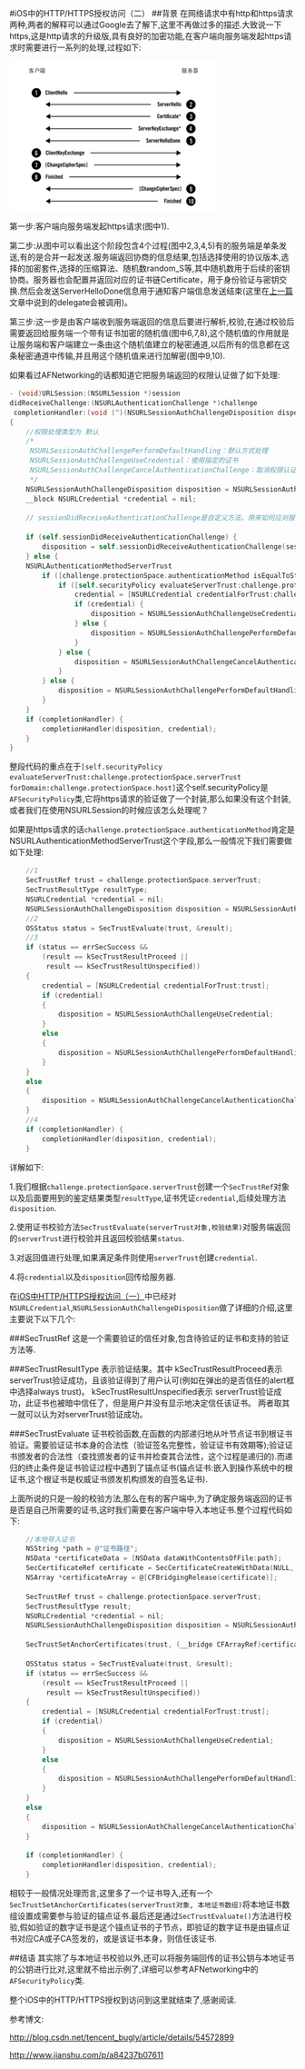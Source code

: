 #iOS中的HTTP/HTTPS授权访问（二）
##背景
在网络请求中有http和https请求两种,两者的解释可以通过Google去了解下,这里不再做过多的描述.大致说一下https,这是http请求的升级版,具有良好的加密功能,在客户端向服务端发起https请求时需要进行一系列的处理,过程如下:

![处理过程](HTTPS认证流程.png)

第一步:客户端向服务端发起https请求(图中1).

第二步:从图中可以看出这个阶段包含4个过程(图中2,3,4,5)有的服务端是单条发送,有的是合并一起发送.服务端返回协商的信息结果,包括选择使用的协议版本,选择的加密套件,选择的压缩算法、随机数random_S等,其中随机数用于后续的密钥协商。服务器也会配置并返回对应的证书链Certificate，用于身份验证与密钥交换.然后会发送ServerHelloDone信息用于通知客户端信息发送结束(这里在[上一篇](https://github.com/fmxfmx/PermissionsValidation/blob/master/iOS中HTTP:HTTPS授权访问(一).md)文章中说到的delegate会被调用)。

第三步:这一步是由客户端收到服务端返回的信息后要进行解析,校验,在通过校验后需要返回给服务端一个带有证书加密的随机值(图中6,7,8),这个随机值的作用就是让服务端和客户端建立一条由这个随机值建立的秘密通道,以后所有的信息都在这条秘密通道中传输,并且用这个随机值来进行加解密(图中9,10).

如果看过AFNetworking的话都知道它把服务端返回的权限认证做了如下处理:

```objective-c
- (void)URLSession:(NSURLSession *)session
didReceiveChallenge:(NSURLAuthenticationChallenge *)challenge
 completionHandler:(void (^)(NSURLSessionAuthChallengeDisposition disposition, NSURLCredential *credential))completionHandler
{
    //权限处理类型为 默认
    /*
     NSURLSessionAuthChallengePerformDefaultHandling：默认方式处理
     NSURLSessionAuthChallengeUseCredential：使用指定的证书
     NSURLSessionAuthChallengeCancelAuthenticationChallenge：取消权限认证
     */
    NSURLSessionAuthChallengeDisposition disposition = NSURLSessionAuthChallengePerformDefaultHandling;
    __block NSURLCredential *credential = nil;

    // sessionDidReceiveAuthenticationChallenge是自定义方法，用来如何应对服务器端的认证挑战

    if (self.sessionDidReceiveAuthenticationChallenge) {
        disposition = self.sessionDidReceiveAuthenticationChallenge(session, challenge, &credential);
    } else {
    NSURLAuthenticationMethodServerTrust
        if ([challenge.protectionSpace.authenticationMethod isEqualToString:NSURLAuthenticationMethodServerTrust]) {
            if ([self.securityPolicy evaluateServerTrust:challenge.protectionSpace.serverTrust forDomain:challenge.protectionSpace.host]) {
                credential = [NSURLCredential credentialForTrust:challenge.protectionSpace.serverTrust];
                if (credential) {
                    disposition = NSURLSessionAuthChallengeUseCredential;
                } else {
                    disposition = NSURLSessionAuthChallengePerformDefaultHandling;
                }
            } else {
                disposition = NSURLSessionAuthChallengeCancelAuthenticationChallenge;
            }
        } else {
            disposition = NSURLSessionAuthChallengePerformDefaultHandling;
        }
    }
    if (completionHandler) {
        completionHandler(disposition, credential);
    }
}
```

整段代码的重点在于`[self.securityPolicy evaluateServerTrust:challenge.protectionSpace.serverTrust forDomain:challenge.protectionSpace.host]`这个self.securityPolicy是`AFSecurityPolicy`类,它将https请求的验证做了一个封装,那么如果没有这个封装,或者我们在使用NSURLSession的时候应该怎么处理呢？

如果是https请求的话`challenge.protectionSpace.authenticationMethod`肯定是NSURLAuthenticationMethodServerTrust这个字段,那么一般情况下我们需要做如下处理:

```objective-c
	//1
    SecTrustRef trust = challenge.protectionSpace.serverTrust;
    SecTrustResultType resultType;
    NSURLCredential *credential = nil;
    NSURLSessionAuthChallengeDisposition disposition = NSURLSessionAuthChallengePerformDefaultHandling;
    //2
    OSStatus status = SecTrustEvaluate(trust, &result);
    //3
    if (status == errSecSuccess &&
        (result == kSecTrustResultProceed ||
         result == kSecTrustResultUnspecified))
    {
        credential = [NSURLCredential credentialForTrust:trust];
        if (credential)
        {
            disposition = NSURLSessionAuthChallengeUseCredential;
        }
        else
        {
            disposition = NSURLSessionAuthChallengePerformDefaultHandling;
        }
    }
    else
    {
        disposition = NSURLSessionAuthChallengeCancelAuthenticationChallenge;
    }
    //4
    if (completionHandler) {
        completionHandler(disposition, credential);
    }
```

详解如下:

1.我们根据`challenge.protectionSpace.serverTrust`创建一个`SecTrustRef`对象以及后面要用到的鉴定结果类型`resultType`,证书凭证`credential`,后续处理方法`disposition`.

2.使用证书校验方法`SecTrustEvaluate(serverTrust对象,校验结果)`对服务端返回的`serverTrust`进行校验并且返回校验结果`status`.

3.对返回值进行处理,如果满足条件则使用`serverTrust`创建`credential`.

4.将`credential`以及`disposition`回传给服务器.

在[iOS中HTTP/HTTPS授权访问（一）](https://github.com/fmxfmx/PermissionsValidation/blob/master/iOS中HTTP:HTTPS授权访问(一).md)中已经对`NSURLCredential`,`NSURLSessionAuthChallengeDisposition`做了详细的介绍,这里主要说下以下几个:

###SecTrustRef
这是一个需要验证的信任对象,包含待验证的证书和支持的验证方法等.

###SecTrustResultType
表示验证结果。其中 kSecTrustResultProceed表示serverTrust验证成功，且该验证得到了用户认可(例如在弹出的是否信任的alert框中选择always trust)。 kSecTrustResultUnspecified表示 serverTrust验证成功，此证书也被暗中信任了，但是用户并没有显示地决定信任该证书。 两者取其一就可以认为对serverTrust验证成功。

###SecTrustEvaluate
证书校验函数,在函数的内部递归地从叶节点证书到根证书验证。需要验证证书本身的合法性（验证签名完整性，验证证书有效期等);验证证书颁发者的合法性（查找颁发者的证书并检查其合法性，这个过程是递归的).而递归的终止条件是证书验证过程中遇到了锚点证书(锚点证书:嵌入到操作系统中的根证书,这个根证书是权威证书颁发机构颁发的自签名证书).

上面所说的只是一般的校验方法,那么在有的客户端中,为了确定服务端返回的证书是否是自己所需要的证书,这时我们需要在客户端中导入本地证书.整个过程代码如下:

```objective-c
    //本地导入证书
    NSString *path = @"证书路径";
    NSData *certificateData = [NSData dataWithContentsOfFile:path];
    SecCertificateRef certificate = SecCertificateCreateWithData(NULL, (__bridge CFDataRef)certificateData);
    NSArray *certificateArray = @[CFBridgingRelease(certificate)];
    
    SecTrustRef trust = challenge.protectionSpace.serverTrust;
    SecTrustResultType result;
    NSURLCredential *credential = nil;
    NSURLSessionAuthChallengeDisposition disposition = NSURLSessionAuthChallengePerformDefaultHandling;
    
    SecTrustSetAnchorCertificates(trust, (__bridge CFArrayRef)certificateArray);
    
    OSStatus status = SecTrustEvaluate(trust, &result);
    if (status == errSecSuccess &&
        (result == kSecTrustResultProceed ||
         result == kSecTrustResultUnspecified))
    {
        credential = [NSURLCredential credentialForTrust:trust];
        if (credential)
        {
            disposition = NSURLSessionAuthChallengeUseCredential;
        }
        else
        {
            disposition = NSURLSessionAuthChallengePerformDefaultHandling;
        }
    }
    else
    {
        disposition = NSURLSessionAuthChallengeCancelAuthenticationChallenge;
    }
    
    if (completionHandler) {
        completionHandler(disposition, credential);
    }
```

相较于一般情况处理而言,这里多了一个证书导入,还有一个`SecTrustSetAnchorCertificates(serverTrust对象, 本地证书数组)`将本地证书数组设置成需要参与验证的锚点证书.最后还是通过`SecTrustEvaluate()`方法进行校验,假如验证的数字证书是这个锚点证书的子节点，即验证的数字证书是由锚点证书对应CA或子CA签发的，或是该证书本身，则信任该证书.

##结语
其实除了与本地证书校验以外,还可以将服务端回传的证书公钥与本地证书的公钥进行比对,这里就不给出示例了,详细可以参考AFNetworking中的`AFSecurityPolicy`类.

整个iOS中的HTTP/HTTPS授权到访问到这里就结束了,感谢阅读.

参考博文:

<http://blog.csdn.net/tencent_bugly/article/details/54572899>

<http://www.jianshu.com/p/a84237b07611>